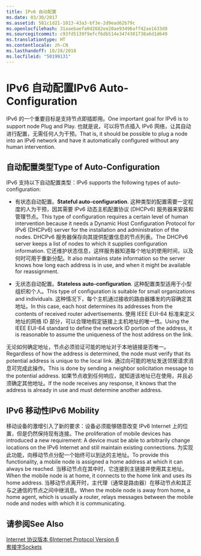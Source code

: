 ```yaml
---
title: IPv6 自动配置
ms.date: 03/30/2017
ms.assetid: 581c1d21-1013-43a3-bf3e-2d9ead62b79c
ms.openlocfilehash: 31aaebaefa0d2682ee20ae93496aff42ae1633d8
ms.sourcegitcommit: c93fd5139f9efcf6db514e3474301738a6d1d649
ms.translationtype: HT
ms.contentlocale: zh-CN
ms.lasthandoff: 10/28/2018
ms.locfileid: "50199131"
---
```

# <a name="ipv6-auto-configuration"></a><span data-ttu-id="0279e-102">IPv6 自动配置</span><span class="sxs-lookup"><span data-stu-id="0279e-102">IPv6 Auto-Configuration</span></span>
<span data-ttu-id="0279e-103">IPv6 的一个重要目标是支持节点即插即用。</span><span class="sxs-lookup"><span data-stu-id="0279e-103">One important goal for IPv6 is to support node Plug and Play.</span></span> <span data-ttu-id="0279e-104">也就是说，可以将节点插入 IPv6 网络，让其自动进行配置，无需任何人为干预。</span><span class="sxs-lookup"><span data-stu-id="0279e-104">That is, it should be possible to plug a node into an IPv6 network and have it automatically configured without any human intervention.</span></span>  
  
## <a name="type-of-auto-configuration"></a><span data-ttu-id="0279e-105">自动配置类型</span><span class="sxs-lookup"><span data-stu-id="0279e-105">Type of Auto-Configuration</span></span>  
 <span data-ttu-id="0279e-106">IPv6 支持以下自动配置类型：</span><span class="sxs-lookup"><span data-stu-id="0279e-106">IPv6 supports the following types of auto-configuration:</span></span>  
  
-   <span data-ttu-id="0279e-107">有状态自动配置。</span><span class="sxs-lookup"><span data-stu-id="0279e-107">**Stateful auto-configuration**.</span></span> <span data-ttu-id="0279e-108">这种类型的配置需要一定程度的人为干预，因其需要 IPv6 动态主机配置协议 (DHCPv6) 服务器来安装和管理节点。</span><span class="sxs-lookup"><span data-stu-id="0279e-108">This type of configuration requires a certain level of human intervention because it needs a Dynamic Host Configuration Protocol for IPv6 (DHCPv6) server for the installation and administration of the nodes.</span></span> <span data-ttu-id="0279e-109">DHCPv6 服务器保存向其提供配置信息的节点列表。</span><span class="sxs-lookup"><span data-stu-id="0279e-109">The DHCPv6 server keeps a list of nodes to which it supplies configuration information.</span></span> <span data-ttu-id="0279e-110">它还维护状态信息，这样服务器知道每个地址的使用时间，以及何时可用于重新分配。</span><span class="sxs-lookup"><span data-stu-id="0279e-110">It also maintains state information so the server knows how long each address is in use, and when it might be available for reassignment.</span></span>  
  
-   <span data-ttu-id="0279e-111">无状态自动配置。</span><span class="sxs-lookup"><span data-stu-id="0279e-111">**Stateless auto-configuration**.</span></span> <span data-ttu-id="0279e-112">这种配置类型适用于小型组织和个人。</span><span class="sxs-lookup"><span data-stu-id="0279e-112">This type of configuration is suitable for small organizations and individuals.</span></span> <span data-ttu-id="0279e-113">这种情况下，每个主机通过接收的路由器播发的内容确定其地址。</span><span class="sxs-lookup"><span data-stu-id="0279e-113">In this case, each host determines its addresses from the contents of received router advertisements.</span></span> <span data-ttu-id="0279e-114">使用 IEEE EUI-64 标准来定义地址的网络 ID 部分，可以合理地假定链接上主机地址的唯一性。</span><span class="sxs-lookup"><span data-stu-id="0279e-114">Using the IEEE EUI-64 standard to define the network ID portion of the address, it is reasonable to assume the uniqueness of the host address on the link.</span></span>  
  
 <span data-ttu-id="0279e-115">无论如何确定地址，节点必须验证可能的地址对于本地链接是否唯一。</span><span class="sxs-lookup"><span data-stu-id="0279e-115">Regardless of how the address is determined, the node must verify that its potential address is unique to the local link.</span></span> <span data-ttu-id="0279e-116">通过向可能的地址发送邻居请求消息可完成此操作。</span><span class="sxs-lookup"><span data-stu-id="0279e-116">This is done by sending a neighbor solicitation message to the potential address.</span></span> <span data-ttu-id="0279e-117">如果节点收到任何响应，就知道该地址已在使用，并且必须确定其他地址。</span><span class="sxs-lookup"><span data-stu-id="0279e-117">If the node receives any response, it knows that the address is already in use and must determine another address.</span></span>  
  
## <a name="ipv6-mobility"></a><span data-ttu-id="0279e-118">IPv6 移动性</span><span class="sxs-lookup"><span data-stu-id="0279e-118">IPv6 Mobility</span></span>  
 <span data-ttu-id="0279e-119">移动设备的激增引入了新的要求：设备必须能够随意改变 IPv6 Internet 上的位置，但是仍然保持现有连接。</span><span class="sxs-lookup"><span data-stu-id="0279e-119">The proliferation of mobile devices has introduced a new requirement: A device must be able to arbitrarily change locations on the IPv6 Internet and still maintain existing connections.</span></span> <span data-ttu-id="0279e-120">为实现此功能，向移动节点分配一个始终可以到达的主地址。</span><span class="sxs-lookup"><span data-stu-id="0279e-120">To provide this functionality, a mobile node is assigned a home address at which it can always be reached.</span></span> <span data-ttu-id="0279e-121">当移动节点在其中时，它连接到主链接并使用其主地址。</span><span class="sxs-lookup"><span data-stu-id="0279e-121">When the mobile node is at home, it connects to the home link and uses its home address.</span></span> <span data-ttu-id="0279e-122">当移动节点离开时，主代理（通常是路由器）在移动节点和其正与之通信的节点之间中继消息。</span><span class="sxs-lookup"><span data-stu-id="0279e-122">When the mobile node is away from home, a home agent, which is usually a router, relays messages between the mobile node and nodes with which it is communicating.</span></span>  
  
## <a name="see-also"></a><span data-ttu-id="0279e-123">请参阅</span><span class="sxs-lookup"><span data-stu-id="0279e-123">See Also</span></span>  
 [<span data-ttu-id="0279e-124">Internet 协议版本 6</span><span class="sxs-lookup"><span data-stu-id="0279e-124">Internet Protocol Version 6</span></span>](../../../docs/framework/network-programming/internet-protocol-version-6.md)  
 [<span data-ttu-id="0279e-125">套接字</span><span class="sxs-lookup"><span data-stu-id="0279e-125">Sockets</span></span>](../../../docs/framework/network-programming/sockets.md)

